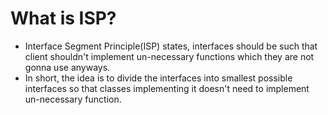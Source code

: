 # What is ISP?

* Interface Segment Principle(ISP) states, interfaces should be such that client shouldn't implement un-necessary functions which they are not gonna use anyways.
* In short, the idea is to divide the interfaces into smallest possible interfaces so that classes implementing it doesn't need to implement un-necessary function.
